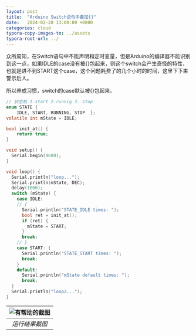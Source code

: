 ```yaml
---
layout: post
title:  "Arduino Switch语句中要加{}"
date:   2024-02-28 13:00:00 +0800
categories: cloud
typora-copy-images-to: ../assets
typora-root-url: ../
---
```


众所周知，在Switch语句中不能声明和定时变量，但是Arduino的编译器不能识别到这一点，如果IDLE的case没有被{}包起来，则这个switch会产生奇怪的特性，也就是进不到START这个case，这个问题耗费了的几个小时的时间，这里下下来警示后人。

所以养成习惯，switch的case默认被{}包起来。

```c
// 状态机 1.start 2.runnig 3. stop
enum STATE {
    IDLE, START, RUNNING, STOP  };
volatile int mState = IDLE;

bool init_at() {
    return true;
}

void setup() {
  Serial.begin(9600);
}

void loop() {
  Serial.println("loop...");
  Serial.println(mState, DEC);
  delay(1000);
  switch (mState) {
    case IDLE: 
    // {
      Serial.println("STATE_IDLE times: ");
      bool ret = init_at();
      if (ret) {
        mState = START;
      }
      break;
    // }
    case START: {
      Serial.println("STATE_START times: ");
      break;
    }
    default:
      Serial.println("mState default times: ");
      break;
  }
  Serial.println("loop2...");
}
```

| ![有帮助的截图](/assets/微信截图_20240228135047.png) |
| :----------------------------------------: |
|          *运行结果截图*          |

